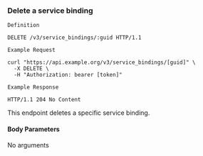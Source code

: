 ### Delete a service binding

```
Definition
```

```http
DELETE /v3/service_bindings/:guid HTTP/1.1
```

```
Example Request
```

```shell
curl "https://api.example.org/v3/service_bindings/[guid]" \
  -X DELETE \
  -H "Authorization: bearer [token]"
```

```
Example Response
```

```http
HTTP/1.1 204 No Content
```

This endpoint deletes a specific service binding.

#### Body Parameters

<p class='no-body-parameters-outer'>
  <span class='no-body-parameters-required'>
    No arguments
  </span>
</p>
